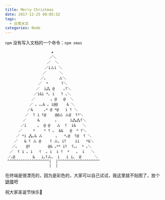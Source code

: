 ```yaml
---
title: Merry Christmas
date: 2017-12-25 08:05:52
tags:
  - 日常水文
categories: Node
---
```


`npm` 没有写入文档的一个命令：`npm xmas`

<!-- more -->

```
                     ★
                    ／＼
                   ／  ＼
                  ／i⁂i ＼
                 ／      ＼
                ／｡      ⁂＼
               ／  ⸛      ⸮＼
              ／  i⁂ @    ｡⸮＼
             ／i&i ⸛｡ i   ⸮ ｡＼
            ／       ｡ @   @  ＼
           ／ ｡ ｡｡& ｡ i@@    & ＼
          ／&     ｡⸛ @ ⸛@   i ⸮ ＼
         ／  ⸮ i ⸮@    @@⁂ ⁂@  ⸮⸛＼
        ／     &       ｡      i⁂⁂⸮＼
       ／i     ｡  @ @   ⁂  ⸮  i&   ＼
      ／     ⸛    ⸛ ⸮ ｡  &&   @  ⸛ ⸮＼
     ／ ⸛i ⁂｡& ⁂      ｡   ⸛｡@  ⸮@  ⸮ ＼
    ／   & ⸮ ⁂ @    ⸮ ⁂｡ i⸮    ii   ⸛&＼
   ／｡    @⸮        @& ｡⸛⸛ i⸮  ⸮｡｡  ⸛ ｡＼
  ／  ⸮ i ｡ i   ⸮  ｡ i  i ⸮  ⸛   ｡  i   ＼
 ／｡@        &   i｡⸮⁂｡  i   i i｡  @      ＼
 ^^^^^^^^^^^^^^^^^^^|  |^^^^^^^^^^^^^^^^^^^
                    |  |
```

在终端是很漂亮的，因为是彩色的，大家可以自己试试，我这里就不贴图了，放个[链接](https://juejin.im/pin/5a3c77d06d6def0ae5017d84)吧

祝大家圣诞节快乐🎄
